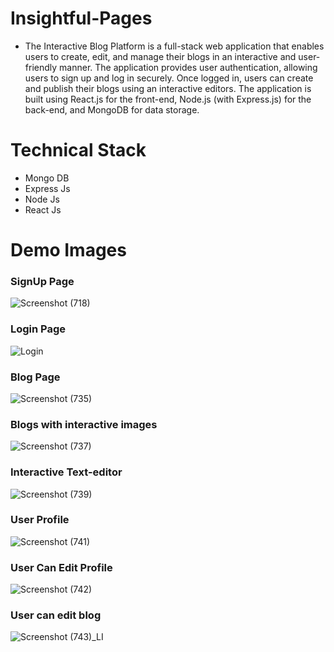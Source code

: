 # Insightful-Pages

<ul>
  <li>The Interactive Blog Platform is a full-stack web application that enables users to create, edit, and manage their blogs in an interactive and user-friendly manner. The application provides user authentication, allowing users to sign up and log in securely. Once logged in, users can create and publish their blogs using an interactive editors. The application is built using React.js for the front-end, Node.js (with Express.js) for the back-end, and MongoDB for data storage.</li>
</ul>

# Technical Stack 
<ul>
<li>Mongo DB</li>
<li>Express Js</li>
<li>Node Js</li>
<li>React Js </li>
</ul>


# Demo Images

<h3>SignUp Page</h3>

![Screenshot (718)](https://github.com/Kisna2512/Insightful-Pages/assets/90544124/341cacd8-3d1b-45b5-b057-dae69becf5f0)



<h3>Login Page</h3>

![Login](https://github.com/Kisna2512/Insightful-Pages/assets/90544124/e0f26b62-0102-4333-a963-c64db692137c)


<h3>Blog Page</h3>

![Screenshot (735)](https://github.com/Kisna2512/Insightful-Pages/assets/90544124/1c3c9fed-0700-4cf0-afde-bab41d88377a)


<h3>Blogs with interactive images</h3>

![Screenshot (737)](https://github.com/Kisna2512/Insightful-Pages/assets/90544124/8c9508fc-4971-45a1-abf9-bf96d396768f)

<h3>Interactive Text-editor</h3>

![Screenshot (739)](https://github.com/Kisna2512/Insightful-Pages/assets/90544124/96f9c5cb-da62-429f-8b0d-7344e2b07d0a)


<h3>User Profile</h3>

![Screenshot (741)](https://github.com/Kisna2512/Insightful-Pages/assets/90544124/04099f69-840a-4e28-a8a9-ad7cf8f5dac5)

<h3>User Can Edit Profile</h3>

![Screenshot (742)](https://github.com/Kisna2512/Insightful-Pages/assets/90544124/8d9da4f0-f88d-4542-85fa-ed5604629e4d)


<h3>User can edit blog</h3>

![Screenshot (743)_LI](https://github.com/Kisna2512/Insightful-Pages/assets/90544124/9c34d481-6f26-4460-8abb-28e4f7182070)







